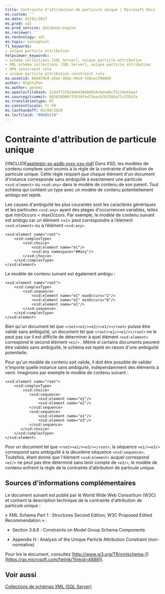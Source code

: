 ```yaml
---
title: Contrainte d’attribution de particule unique | Microsoft Docs
ms.custom: ''
ms.date: 03/01/2017
ms.prod: sql
ms.prod_service: database-engine
ms.reviewer: ''
ms.technology: xml
ms.topic: conceptual
f1_keywords:
- unique particle attribution
helpviewer_keywords:
- schema collections [SQL Server], unique particle attribution
- XML schema collections [SQL Server], unique particle attribution
- UPA constraint rule
- unique particle attribution constraint rule
ms.assetid: 6bb879e9-a5ee-402e-94e4-fe8cec5966b0
author: MightyPen
ms.author: genemi
ms.openlocfilehash: 2c64ff3f819e0d30db6654cbeed6cf5c19e43aa7
ms.sourcegitcommit: 68583d986ff5539fed73eacb7b2586a71c37b1fa
ms.translationtype: HT
ms.contentlocale: fr-FR
ms.lasthandoff: 04/04/2020
ms.locfileid: "80665210"
---
```

# <a name="unique-particle-attribution-constraint"></a>Contrainte d'attribution de particule unique
[!INCLUDE[appliesto-ss-asdb-xxxx-xxx-md](../../includes/appliesto-ss-asdb-xxxx-xxx-md.md)]
  Dans XSD, les modèles de contenu complexe sont soumis à la règle de la contrainte d'attribution de particule unique. Cette règle requiert que chaque élément d'un document d'instance corresponde sans ambiguïté à exactement une particule `<xsd:element>` ou `<xsd:any>` dans le modèle de contenu de son parent. Tout schéma qui contient un type avec un modèle de contenu potentiellement ambigu est rejeté.  
  
 Les causes d'ambiguïté les plus courantes sont les caractères génériques et les particules `<xsd:any>` ayant des plages d'occurrences variables, telles que minOccurs < maxOccurs. Par exemple, le modèle de contenu suivant est ambigu car un élément <`e1`> peut correspondre à l’élément `<xsd:element>` ou à l’élément `<xsd:any>`.  
  
```  
<xsd:element name="root">  
    <xsd:complexType>  
        <xsd:choice>  
            <xsd:element name="e1"/>  
            <xsd:any namespace="##any"/>  
        </xsd:choice>  
    </xsd:complexType>  
</xsd:element>  
```  
  
 Le modèle de contenu suivant est également ambigu :  
  
```  
<xsd:element name="root">  
    <xsd:complexType>  
        <xsd:sequence>  
            <xsd:element name="e1" maxOccurs="2"/>  
            <xsd:element name="e2" minOccurs="0"/>  
            <xsd:element name="e1"/>  
        </xsd:sequence>  
    </xsd:complexType>  
</xsd:element>  
```  
  
 Bien qu'un document tel que `<root><e1/><e2/><e1/></root>` puisse être validé sans ambiguïté, un document tel que `<root><e1/><e1/></root>` ne le peut pas car il est difficile de déterminer à quel élément `<xsd:element>` correspond le second élément `<e1/>` . Même si certains documents peuvent être validés sans ambiguïté, le schéma est rejeté en raison d'une ambiguïté potentielle.  
  
 Pour qu'un modèle de contenu soit valide, il doit être possible de valider n'importe quelle instance sans ambiguïté, indépendamment des éléments à venir. Imaginons par exemple le modèle de contenu suivant :  
  
```  
<xsd:element name="root">  
    <xsd:complexType>  
        <xsd:choice>  
           <xsd:sequence>  
               <xsd:element name="e1"/>  
               <xsd:element name="e2"/>  
           </xsd:sequence>  
           <xsd:sequence>  
               <xsd:element name="e1"/>  
               <xsd:element name="e3"/>  
           </xsd:sequence>  
       </xsd:choice>  
    </xsd:complexType>  
</xsd:element>  
```  
  
 Pour un document tel que `<root><e1/><e3/></root>`, la séquence `<e1/><e3/>` correspond sans ambiguïté à la deuxième séquence `<xsd:sequence>`. Toutefois, étant donné que l'élément `<xsd:element>` auquel correspond `<e1/>` ne peut pas être déterminé sans tenir compte de `<e3/>`, le modèle de contenu enfreint la règle de la contrainte d'attribution de particule unique.  
  
## <a name="finding-more-information"></a>Sources d'informations complémentaires  
 Le document suivant est publié par le World Wide Web Consortium (W3C) et contient la description technique de la contrainte d'attribution de particule unique :  
  
 « XML Schema Part 1 : Structures Second Edition, W3C Proposed Edited Recommendation » :  
  
-   Section 3.8.6 : Constraints on Model Group Schema Components  
  
-   Appendix H : Analysis of the Unique Particle Attribution Constraint (non-normative)  
  
 Pour lire le document, consultez [http://www.w3.org/TR/xmlschema-1](https://go.microsoft.com/fwlink/?linkid=48881).  
  
## <a name="see-also"></a>Voir aussi  
 [Collections de schémas XML &#40;SQL Server&#41;](../../relational-databases/xml/xml-schema-collections-sql-server.md)  
  
  
